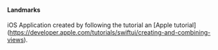 #### Landmarks

iOS Application created by following the tutorial an [Apple tutorial] (https://developer.apple.com/tutorials/swiftui/creating-and-combining-views). 
